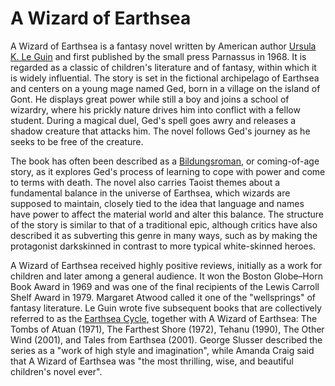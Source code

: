 # A Wizard of Earthsea

A Wizard of Earthsea is a fantasy novel written by American author [Ursula K. Le Guin](note3.md) and first published by the small press Parnassus in 1968. It is regarded as a classic of children's literature and of fantasy, within which it is widely influential. The story is set in the fictional archipelago of Earthsea and centers on a young mage named Ged, born in a village on the island of Gont. He displays great power while still a boy and joins a school of wizardry, where his prickly nature drives him into conflict with a fellow student. During a magical duel, Ged's spell goes awry and releases a shadow creature that attacks him. The novel follows Ged's journey as he seeks to be free of the creature.

The book has often been described as a [Bildungsroman](note2.md), or coming-of-age story, as it explores Ged's process of learning to cope with power and come to terms with death. The novel also carries Taoist themes about a fundamental balance in the universe of Earthsea, which wizards are supposed to maintain, closely tied to the idea that language and names have power to affect the material world and alter this balance. The structure of the story is similar to that of a traditional epic, although critics have also described it as subverting this genre in many ways, such as by making the protagonist darkskinned in contrast to more typical white-skinned heroes.

A Wizard of Earthsea received highly positive reviews, initially as a work for children and later among a general audience. It won the Boston Globe–Horn Book Award in 1969 and was one of the final recipients of the Lewis Carroll Shelf Award in 1979. Margaret Atwood called it one of the "wellsprings" of fantasy literature. Le Guin wrote five subsequent books that are collectively referred to as the [Earthsea Cycle](note4.md), together with A Wizard of Earthsea: The Tombs of Atuan (1971), The Farthest Shore (1972), Tehanu (1990), The Other Wind (2001), and Tales from Earthsea (2001). George Slusser described the series as a "work of high style and imagination", while Amanda Craig said that A Wizard of Earthsea was "the most thrilling, wise, and beautiful children's novel ever".

